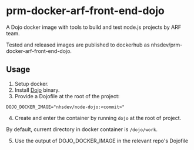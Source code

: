 # prm-docker-arf-front-end-dojo

A Dojo docker image with tools to build and test node.js projects by ARF team.

Tested and released images are published to dockerhub as nhsdev/prm-docker-arf-front-end-dojo.

## Usage

1. Setup docker.
2. Install [Dojo](https://github.com/kudulab/dojo) binary.
3. Provide a Dojofile at the root of the project:

```
DOJO_DOCKER_IMAGE="nhsdev/node-dojo:<commit>"
```

4. Create and enter the container by running `dojo` at the root of project.

By default, current directory in docker container is `/dojo/work`.

5. Use the output of DOJO_DOCKER_IMAGE in the relevant repo's Dojofile